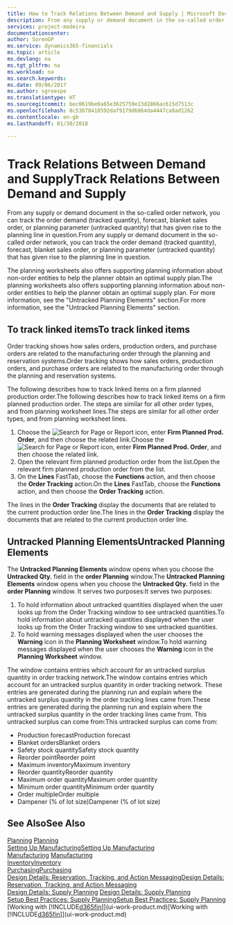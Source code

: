 ```yaml
---
title: How to Track Relations Between Demand and Supply | Microsoft Docs
description: From any supply or demand document in the so-called order network, you can track the order demand (tracked quantity), forecast, blanket sales order, or planning parameter (untracked quantity) that has given rise to the planning line in question.
services: project-madeira
documentationcenter: 
author: SorenGP
ms.service: dynamics365-financials
ms.topic: article
ms.devlang: na
ms.tgt_pltfrm: na
ms.workload: na
ms.search.keywords: 
ms.date: 09/06/2017
ms.author: sgroespe
ms.translationtype: HT
ms.sourcegitcommit: bec0619be0a65e3625759e13d2866ac615d7513c
ms.openlocfilehash: 8c53878418592daf9179d6864da4447ca8ad1262
ms.contentlocale: en-gb
ms.lasthandoff: 01/30/2018

---
```

# <a name="track-relations-between-demand-and-supply"></a><span data-ttu-id="eda2e-103">Track Relations Between Demand and Supply</span><span class="sxs-lookup"><span data-stu-id="eda2e-103">Track Relations Between Demand and Supply</span></span>
<span data-ttu-id="eda2e-104">From any supply or demand document in the so-called order network, you can track the order demand (tracked quantity), forecast, blanket sales order, or planning parameter (untracked quantity) that has given rise to the planning line in question.</span><span class="sxs-lookup"><span data-stu-id="eda2e-104">From any supply or demand document in the so-called order network, you can track the order demand (tracked quantity), forecast, blanket sales order, or planning parameter (untracked quantity) that has given rise to the planning line in question.</span></span>

<span data-ttu-id="eda2e-105">The planning worksheets also offers supporting planning information about non-order entities to help the planner obtain an optimal supply plan.</span><span class="sxs-lookup"><span data-stu-id="eda2e-105">The planning worksheets also offers supporting planning information about non-order entities to help the planner obtain an optimal supply plan.</span></span> <span data-ttu-id="eda2e-106">For more information, see the "Untracked Planning Elements" section.</span><span class="sxs-lookup"><span data-stu-id="eda2e-106">For more information, see the "Untracked Planning Elements" section.</span></span>

## <a name="to-track-linked-items"></a><span data-ttu-id="eda2e-107">To track linked items</span><span class="sxs-lookup"><span data-stu-id="eda2e-107">To track linked items</span></span>
<span data-ttu-id="eda2e-108">Order tracking shows how sales orders, production orders, and purchase orders are related to the manufacturing order through the planning and reservation systems.</span><span class="sxs-lookup"><span data-stu-id="eda2e-108">Order tracking shows how sales orders, production orders, and purchase orders are related to the manufacturing order through the planning and reservation systems.</span></span>

<span data-ttu-id="eda2e-109">The following describes how to track linked items on a firm planned production order.</span><span class="sxs-lookup"><span data-stu-id="eda2e-109">The following describes how to track linked items on a firm planned production order.</span></span> <span data-ttu-id="eda2e-110">The steps are similar for all other order types, and from planning worksheet lines.</span><span class="sxs-lookup"><span data-stu-id="eda2e-110">The steps are similar for all other order types, and from planning worksheet lines.</span></span>

1. <span data-ttu-id="eda2e-111">Choose the ![Search for Page or Report](media/ui-search/search_small.png "Search for Page or Report icon") icon, enter **Firm Planned Prod. Order**, and then choose the related link.</span><span class="sxs-lookup"><span data-stu-id="eda2e-111">Choose the ![Search for Page or Report](media/ui-search/search_small.png "Search for Page or Report icon") icon, enter **Firm Planned Prod. Order**, and then choose the related link.</span></span>
2. <span data-ttu-id="eda2e-112">Open the relevant firm planned production order from the list.</span><span class="sxs-lookup"><span data-stu-id="eda2e-112">Open the relevant firm planned production order from the list.</span></span>
3. <span data-ttu-id="eda2e-113">On the **Lines** FastTab, choose the **Functions** action, and then choose the **Order Tracking** action.</span><span class="sxs-lookup"><span data-stu-id="eda2e-113">On the **Lines** FastTab, choose the **Functions** action, and then choose the **Order Tracking** action.</span></span>

<span data-ttu-id="eda2e-114">The lines in the **Order Tracking** display the documents that are related to the current production order line.</span><span class="sxs-lookup"><span data-stu-id="eda2e-114">The lines in the **Order Tracking** display the documents that are related to the current production order line.</span></span>

## <a name="untracked-planning-elements"></a><span data-ttu-id="eda2e-115">Untracked Planning Elements</span><span class="sxs-lookup"><span data-stu-id="eda2e-115">Untracked Planning Elements</span></span>
<span data-ttu-id="eda2e-116">The **Untracked Planning Elements** window opens when you choose the **Untracked Qty.** field in the **order Planning** window.</span><span class="sxs-lookup"><span data-stu-id="eda2e-116">The **Untracked Planning Elements** window opens when you choose the **Untracked Qty.** field in the **order Planning** window.</span></span> <span data-ttu-id="eda2e-117">It serves two purposes:</span><span class="sxs-lookup"><span data-stu-id="eda2e-117">It serves two purposes:</span></span>

1. <span data-ttu-id="eda2e-118">To hold information about untracked quantities displayed when the user looks up from the Order Tracking window to see untracked quantities.</span><span class="sxs-lookup"><span data-stu-id="eda2e-118">To hold information about untracked quantities displayed when the user looks up from the Order Tracking window to see untracked quantities.</span></span>
2. <span data-ttu-id="eda2e-119">To hold warning messages displayed when the user chooses the **Warning** icon in the **Planning Worksheet** window.</span><span class="sxs-lookup"><span data-stu-id="eda2e-119">To hold warning messages displayed when the user chooses the **Warning** icon in the **Planning Worksheet** window.</span></span>

<span data-ttu-id="eda2e-120">The window contains entries which account for an untracked surplus quantity in order tracking network.</span><span class="sxs-lookup"><span data-stu-id="eda2e-120">The window contains entries which account for an untracked surplus quantity in order tracking network.</span></span> <span data-ttu-id="eda2e-121">These entries are generated during the planning run and explain where the untracked surplus quantity in the order tracking lines came from.</span><span class="sxs-lookup"><span data-stu-id="eda2e-121">These entries are generated during the planning run and explain where the untracked surplus quantity in the order tracking lines came from.</span></span> <span data-ttu-id="eda2e-122">This untracked surplus can come from:</span><span class="sxs-lookup"><span data-stu-id="eda2e-122">This untracked surplus can come from:</span></span>

- <span data-ttu-id="eda2e-123">Production forecast</span><span class="sxs-lookup"><span data-stu-id="eda2e-123">Production forecast</span></span>
- <span data-ttu-id="eda2e-124">Blanket orders</span><span class="sxs-lookup"><span data-stu-id="eda2e-124">Blanket orders</span></span>
- <span data-ttu-id="eda2e-125">Safety stock quantity</span><span class="sxs-lookup"><span data-stu-id="eda2e-125">Safety stock quantity</span></span>
- <span data-ttu-id="eda2e-126">Reorder point</span><span class="sxs-lookup"><span data-stu-id="eda2e-126">Reorder point</span></span>
- <span data-ttu-id="eda2e-127">Maximum inventory</span><span class="sxs-lookup"><span data-stu-id="eda2e-127">Maximum inventory</span></span>
- <span data-ttu-id="eda2e-128">Reorder quantity</span><span class="sxs-lookup"><span data-stu-id="eda2e-128">Reorder quantity</span></span>
- <span data-ttu-id="eda2e-129">Maximum order quantity</span><span class="sxs-lookup"><span data-stu-id="eda2e-129">Maximum order quantity</span></span>
- <span data-ttu-id="eda2e-130">Minimum order quantity</span><span class="sxs-lookup"><span data-stu-id="eda2e-130">Minimum order quantity</span></span>
- <span data-ttu-id="eda2e-131">Order multiple</span><span class="sxs-lookup"><span data-stu-id="eda2e-131">Order multiple</span></span>
- <span data-ttu-id="eda2e-132">Dampener (% of lot size)</span><span class="sxs-lookup"><span data-stu-id="eda2e-132">Dampener (% of lot size)</span></span>

## <a name="see-also"></a><span data-ttu-id="eda2e-133">See Also</span><span class="sxs-lookup"><span data-stu-id="eda2e-133">See Also</span></span>  
<span data-ttu-id="eda2e-134">[Planning](production-planning.md) </span><span class="sxs-lookup"><span data-stu-id="eda2e-134">[Planning](production-planning.md) </span></span>  
[<span data-ttu-id="eda2e-135">Setting Up Manufacturing</span><span class="sxs-lookup"><span data-stu-id="eda2e-135">Setting Up Manufacturing</span></span>](production-configure-production-processes.md)  
<span data-ttu-id="eda2e-136">[Manufacturing](production-manage-manufacturing.md)  </span><span class="sxs-lookup"><span data-stu-id="eda2e-136">[Manufacturing](production-manage-manufacturing.md)  </span></span>  
[<span data-ttu-id="eda2e-137">Inventory</span><span class="sxs-lookup"><span data-stu-id="eda2e-137">Inventory</span></span>](inventory-manage-inventory.md)  
[<span data-ttu-id="eda2e-138">Purchasing</span><span class="sxs-lookup"><span data-stu-id="eda2e-138">Purchasing</span></span>](purchasing-manage-purchasing.md)  
[<span data-ttu-id="eda2e-139">Design Details: Reservation, Tracking, and Action Messaging</span><span class="sxs-lookup"><span data-stu-id="eda2e-139">Design Details: Reservation, Tracking, and Action Messaging</span></span>](design-details-reservation-order-tracking-and-action-messaging.md)  
<span data-ttu-id="eda2e-140">[Design Details: Supply Planning](design-details-supply-planning.md) </span><span class="sxs-lookup"><span data-stu-id="eda2e-140">[Design Details: Supply Planning](design-details-supply-planning.md) </span></span>  
[<span data-ttu-id="eda2e-141">Setup Best Practices: Supply Planning</span><span class="sxs-lookup"><span data-stu-id="eda2e-141">Setup Best Practices: Supply Planning</span></span>](setup-best-practices-supply-planning.md)  
<span data-ttu-id="eda2e-142">[Working with [!INCLUDE[d365fin](includes/d365fin_md.md)]](ui-work-product.md)</span><span class="sxs-lookup"><span data-stu-id="eda2e-142">[Working with [!INCLUDE[d365fin](includes/d365fin_md.md)]](ui-work-product.md)</span></span>

